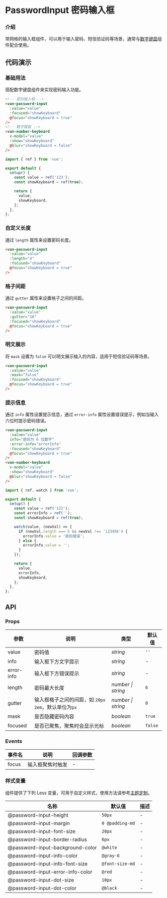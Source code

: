 # PasswordInput 密码输入框

### 介绍

带网格的输入框组件，可以用于输入密码、短信验证码等场景，通常与[数字键盘](#/zh-CN/number-keyboard)组件配合使用。

## 代码演示

### 基础用法

搭配数字键盘组件来实现密码输入功能。

```html
<!-- 密码输入框 -->
<van-password-input
  :value="value"
  :focused="showKeyboard"
  @focus="showKeyboard = true"
/>
<!-- 数字键盘 -->
<van-number-keyboard
  v-model="value"
  :show="showKeyboard"
  @blur="showKeyboard = false"
/>
```

```js
import { ref } from 'vue';

export default {
  setup() {
    const value = ref('123');
    const showKeyboard = ref(true);

    return {
      value,
      showKeyboard,
    };
  },
};
```

### 自定义长度

通过 `length` 属性来设置密码长度。

```html
<van-password-input
  :value="value"
  :length="4"
  :focused="showKeyboard"
  @focus="showKeyboard = true"
/>
```

### 格子间距

通过 `gutter` 属性来设置格子之间的间距。

```html
<van-password-input
  :value="value"
  :gutter="10"
  :focused="showKeyboard"
  @focus="showKeyboard = true"
/>
```

### 明文展示

将 `mask` 设置为 `false` 可以明文展示输入的内容，适用于短信验证码等场景。

```html
<van-password-input
  :value="value"
  :mask="false"
  :focused="showKeyboard"
  @focus="showKeyboard = true"
/>
```

### 提示信息

通过 `info` 属性设置提示信息，通过 `error-info` 属性设置错误提示，例如当输入六位时提示密码错误。

```html
<van-password-input
  :value="value"
  info="密码为 6 位数字"
  :error-info="errorInfo"
  :focused="showKeyboard"
  @focus="showKeyboard = true"
/>
<van-number-keyboard
  v-model="value"
  :show="showKeyboard"
  @blur="showKeyboard = false"
/>
```

```js
import { ref, watch } from 'vue';

export default {
  setup() {
    const value = ref('123');
    const errorInfo = ref('');
    const showKeyboard = ref(true);

    watch(value, (newVal) => {
      if (newVal.length === 6 && newVal !== '123456') {
        errorInfo.value = '密码错误';
      } else {
        errorInfo.value = '';
      }
    });

    return {
      value,
      errorInfo,
      showKeyboard,
    };
  },
};
```

## API

### Props

| 参数       | 说明                                                | 类型               | 默认值  |
|------------|---------------------------------------------------|--------------------|---------|
| value      | 密码值                                              | _string_           | `''`    |
| info       | 输入框下方文字提示                                  | _string_           | -       |
| error-info | 输入框下方错误提示                                  | _string_           | -       |
| length     | 密码最大长度                                        | _number \| string_ | `6`     |
| gutter     | 输入框格子之间的间距，如 `20px` `2em`，默认单位为`px` | _number \| string_ | `0`     |
| mask       | 是否隐藏密码内容                                    | _boolean_          | `true`  |
| focused    | 是否已聚焦，聚焦时会显示光标                         | _boolean_          | `false` |

### Events

| 事件名 | 说明             | 回调参数 |
|--------|----------------|----------|
| focus  | 输入框聚焦时触发 | -        |

### 样式变量

组件提供了下列 Less 变量，可用于自定义样式，使用方法请参考[主题定制](#/zh-CN/theme)。

| 名称                             | 默认值          | 描述 |
|----------------------------------|-----------------|------|
| @password-input-height           | `50px`          | -    |
| @password-input-margin           | `0 @padding-md` | -    |
| @password-input-font-size        | `20px`          | -    |
| @password-input-border-radius    | `6px`           | -    |
| @password-input-background-color | `@white`        | -    |
| @password-input-info-color       | `@gray-6`       | -    |
| @password-input-info-font-size   | `@font-size-md` | -    |
| @password-input-error-info-color | `@red`          | -    |
| @password-input-dot-size         | `10px`          | -    |
| @password-input-dot-color        | `@black`        | -    |
